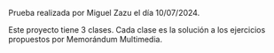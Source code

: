 Prueba realizada por Miguel Zazu el día 10/07/2024.

Este proyecto tiene 3 clases. Cada clase es la solución a los ejercicios propuestos por Memorándum Multimedia.

